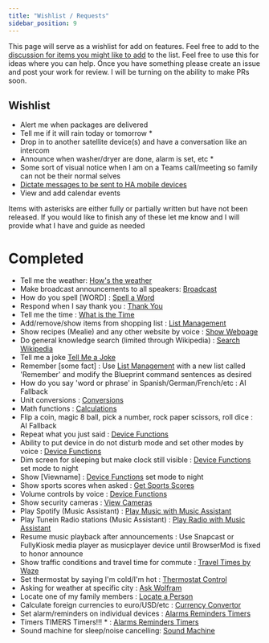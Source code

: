 ```yaml
---
title: "Wishlist / Requests"
sidebar_position: 9
---
```


This page will serve as a wishlist for add on features. Feel free to add to the [discussion for items you might like to add](https://github.com/dinki/View-Assist/discussions/19) to the list. Feel free to use this for ideas where you can help. Once you have something please create an issue and post your work for review. I will be turning on the ability to make PRs soon.

## Wishlist

- Alert me when packages are delivered
- Tell me if it will rain today or tomorrow \*
- Drop in to another satellite device(s) and have a conversation like an intercom
- Announce when washer/dryer are done, alarm is set, etc \*
- Some sort of visual notice when I am on a Teams call/meeting so family can not be their normal selves
- [Dictate messages to be sent to HA mobile devices](https://github.com/dinki/View-Assist/discussions/19#discussioncomment-9745565)
- View and add calendar events

Items with asterisks are either fully or partially written but have not been released. If you would like to finish any of these let me know and I will provide what I have and guide as needed

# Completed

- Tell me the weather: [How's the weather](extend-functionality/sentences/hows-the-weather)
- Make broadcast announcements to all speakers: [Broadcast](extend-functionality/sentences/broadcast)
- How do you spell [WORD] : [Spell a Word](extend-functionality/sentences/spell-a-word)
- Respond when I say thank you : [Thank You](extend-functionality/sentences/thank-you)
- Tell me the time : [What is the Time](extend-functionality/sentences/what-time-is-it)
- Add/remove/show items from shopping list : [List Management](extend-functionality/sentences/list-management)
- Show recipes (Mealie) and any other website by voice : [Show Webpage](extend-functionality/sentences/show-webpage)
- Do general knowledge search (limited through Wikipedia) : [Search Wikipedia](extend-functionality/sentences/search-wikipedia)
- Tell me a joke [Tell Me a Joke](extend-functionality/sentences/tell-me-a-joke)
- Remember [some fact] : Use [List Management](extend-functionality/sentences/list-management) with a new list called 'Remember' and modify the Blueprint command sentences as desired
- How do you say 'word or phrase' in Spanish/German/French/etc : AI Fallback
- Unit conversions : [Conversions](community-contributions/cc-sentences/conversions.md)
- Math functions : [Calculations](community-contributions/cc-sentences/calculations.md)
- Flip a coin, magic 8 ball, pick a number, rock paper scissors, roll dice : AI Fallback
- Repeat what you just said : [Device Functions](extend-functionality/sentences/device-functions)
- Ability to put device in do not disturb mode and set other modes by voice : [Device Functions](extend-functionality/sentences/device-functions)
- Dim screen for sleeping but make clock still visible : [Device Functions](extend-functionality/sentences/device-functions) set mode to night
- Show [Viewname] : [Device Functions](extend-functionality/sentences/device-functions) set mode to night
- Show sports scores when asked : [Get Sports Scores](extend-functionality/sentences/get-sports-scores)
- Volume controls by voice : [Device Functions](extend-functionality/sentences/device-functions)
- Show security cameras : [View Cameras](extend-functionality/sentences/view-camera)
- Play Spotify (Music Assistant) : [Play Music with Music Assistant](extend-functionality/sentences/play-music-with-ma)
- Play Tunein Radio stations (Music Assistant) : [Play Radio with Music Assistant](extend-functionality/sentences/play-radio-with-ma.md)
- Resume music playback after announcements : Use Snapcast or FullyKiosk media player as musicplayer device until BrowserMod is fixed to honor announce
- Show traffic conditions and travel time for commute : [Travel Times by Waze](extend-functionality/sentences/travel-times-by-waze)
- Set thermostat by saying I'm cold/I'm hot : [Thermostat Control](extend-functionality/sentences/thermostat-control)
- Asking for weather at specific city : [Ask Wolfram](community-contributions/cc-sentences/ask-wolfram.md)
- Locate one of my family members : [Locate a Person](extend-functionality/sentences/locate-a-person.md)
- Calculate foreign currencies to euro/USD/etc : [Currency Convertor](community-contributions/cc-sentences/currency-convertor.md)
- Set alarm/reminders on individual devices : [Alarms Reminders Timers](extend-functionality/sentences/alarms-reminders-timers)
- Timers TIMERS Timers!!! \* : [Alarms Reminders Timers](extend-functionality/sentences/alarms-reminders-timers)
- Sound machine for sleep/noise cancelling: [Sound Machine](extend-functionality/sentences/sound-machine.md)
